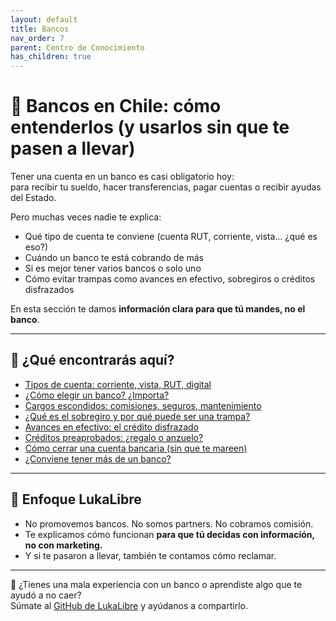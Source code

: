 ```yaml
---
layout: default
title: Bancos
nav_order: 7
parent: Centro de Conocimiento
has_children: true
---
```


# 🏦 Bancos en Chile: cómo entenderlos (y usarlos sin que te pasen a llevar)

Tener una cuenta en un banco es casi obligatorio hoy:  
para recibir tu sueldo, hacer transferencias, pagar cuentas o recibir ayudas del Estado.

Pero muchas veces nadie te explica:

- Qué tipo de cuenta te conviene (cuenta RUT, corriente, vista… ¿qué es eso?)
- Cuándo un banco te está cobrando de más
- Si es mejor tener varios bancos o solo uno
- Cómo evitar trampas como avances en efectivo, sobregiros o créditos disfrazados

En esta sección te damos **información clara para que tú mandes, no el banco**.

---

## 📌 ¿Qué encontrarás aquí?

- [Tipos de cuenta: corriente, vista, RUT, digital](tipos-de-cuenta.md)
- [¿Cómo elegir un banco? ¿Importa?](como-elegir-un-banco.md)
- [Cargos escondidos: comisiones, seguros, mantenimiento](cargos-y-comisiones.md)
- [¿Qué es el sobregiro y por qué puede ser una trampa?](sobregiro.md)
- [Avances en efectivo: el crédito disfrazado](avances-en-efectivo.md)
- [Créditos preaprobados: ¿regalo o anzuelo?](creditos-preaprobados.md)
- [Cómo cerrar una cuenta bancaria (sin que te mareen)](cerrar-cuenta.md)
- [¿Conviene tener más de un banco?](varios-bancos.md)

---

## 🧠 Enfoque LukaLibre

- No promovemos bancos. No somos partners. No cobramos comisión.
- Te explicamos cómo funcionan **para que tú decidas con información, no con marketing.**
- Y si te pasaron a llevar, también te contamos cómo reclamar.

---

📌 ¿Tienes una mala experiencia con un banco o aprendiste algo que te ayudó a no caer?  
Súmate al [GitHub de LukaLibre](https://github.com/raestrada/lukalibre) y ayúdanos a compartirlo.
